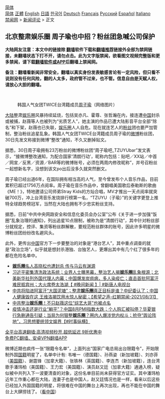  <!-- 面包屑导航 --> <div class="breadcrumb"><!-- GTranslate: https://gtranslate.io/ -->  <div class="switcher notranslate">  <div class="selected">  <a href="#" onclick="return false;"> 简体</a>  </div>  <div class="option">  <a href="https://www.bannedbook.org" onclick="doGTranslate('zh-CN|zh-CN');jQuery('div.switcher div.selected a').html(jQuery(this).html());return false;" title="简体中文" class="nturl selected"> 简体</a>  <a href="https://www.bannedbook.org/zh-tw/" onclick="doGTranslate('zh-CN|zh-TW');jQuery('div.switcher div.selected a').html(jQuery(this).html());return false;" title="繁體中文" class="nturl"> 正體</a>  <a href="https://www.bannedbook.org/en/" onclick="doGTranslate('zh-CN|en');jQuery('div.switcher div.selected a').html(jQuery(this).html());return false;" title="English" class="nturl"> English</a>  <a href="https://www.bannedbook.org/ja/" onclick="doGTranslate('zh-CN|ja');jQuery('div.switcher div.selected a').html(jQuery(this).html());return false;" title="日本語" class="nturl"> 日語</a>  <a href="https://www.bannedbook.org/ko/" onclick="doGTranslate('zh-CN|ko');jQuery('div.switcher div.selected a').html(jQuery(this).html());return false;" title="한국어" class="nturl"> 한국어</a>  <a href="https://www.bannedbook.org/de/" onclick="doGTranslate('zh-CN|de');jQuery('div.switcher div.selected a').html(jQuery(this).html());return false;" title="Deutsch" class="nturl"> Deutsch</a>  <a href="https://www.bannedbook.org/fr/" onclick="doGTranslate('zh-CN|fr');jQuery('div.switcher div.selected a').html(jQuery(this).html());return false;" title="Français" class="nturl"> Français</a>  <a href="https://www.bannedbook.org/ru/" onclick="doGTranslate('zh-CN|ru');jQuery('div.switcher div.selected a').html(jQuery(this).html());return false;" title="Русский" class="nturl"> Русский</a>  <a href="https://www.bannedbook.org/es/" onclick="doGTranslate('zh-CN|es');jQuery('div.switcher div.selected a').html(jQuery(this).html());return false;" title="Español" class="nturl"> Español</a>  <a href="https://www.bannedbook.org/it/" onclick="doGTranslate('zh-CN|it');jQuery('div.switcher div.selected a').html(jQuery(this).html());return false;" title="Italiano" class="nturl"> Italiano</a>  </div>  </div>      <div class='breadcrumb-sub'><!-- Breadcrumb NavXT 6.3.0 --> <a href="https://www.bannedbook.org/" class="home">禁闻网</a> &gt; <a href="https://www.bannedbook.org/bnews/comments/" class="category">新闻评论</a> &gt; 正文</div></div><h2>北京整肃娱乐圈 周子瑜也中招？粉丝团急喊公司保护</h2> <p class="notice"><b>大陆网友注意：本文中的链接除 <a href="https://github.com/bannedbook/fanqiang" >翻墙</a>软件下载和<a href="https://github.com/killgcd/justmysocks/blob/master/README.md">翻墙推荐</a>链接外全部为禁网链接，未翻墙状态下打不开，请勿点击。此为文字版禁闻，欲看图文视频完整版和更多禁闻，请下载<a href="https://github.com/bannedbook/fanqiang">翻墙软件或APP</a>后翻墙上禁闻网。</p><p>备注：翻墙看新闻非常安全，翻墙以真实身份发表敏感言论有一定风险，但只看不说则没有任何风险，翻的人太多，政府管不过来，也不管。信息自由是天赋人权，请放心大胆的翻墙。</b></p>  <div class="entry"> <br /> <figure><a href="https://i0.wp.com/upload-images-bucket-v64rleca837do.s3.eu-west-1.amazonaws.com/wp-content/uploads/2021/09/01025407/b377a11c24ca4cf0bdc12d7c839b77eb.png?fit=735%2C876&#038;ssl=1" data-caption="韩国人气女团TWICE台湾籍成员周子瑜（网络图片）"></a><figcaption class="wp-caption-text">韩国人气女团TWICE台湾籍成员<a href="https://www.bannedbook.org/bnews/tag/%e5%91%a8%e5%ad%90%e7%91%9c/" class="st_tag internal_tag" rel="tag" title="标签 周子瑜 下的日志">周子瑜</a>（网络图片）</figcaption></figure> <p><span class='wp_keywordlink_affiliate'><a href="https://www.bannedbook.org/" title="大陆" target="_blank">大陆</a></span>整肃<a href="https://www.bannedbook.org/bnews/tag/%e5%a8%b1%e4%b9%90/" class="st_tag internal_tag" rel="tag" title="标签 娱乐 下的日志">娱乐</a>圈风暴持续延烧，包括吴亦凡、霍尊、张哲瀚在内，接连遭<span class='wp_keywordlink_affiliate'><a href="https://www.bannedbook.org/" title="中国" target="_blank">中国</a></span>封杀或被捕，赵薇等人也被列为“劣质艺人”，她主演的作品已遭大陆影音平台全部“除名”和下架，赵薇也已失联，<a href="https://www.bannedbook.org/bnews/tag/%e5%a8%b1%e4%b9%90%e5%9c%88/" class="st_tag internal_tag" rel="tag" title="标签 娱乐圈 下的日志">娱乐圈</a>人人自危。现在就连艺人的<a href="https://www.bannedbook.org/bnews/tag/%e7%b2%89%e4%b8%9d/" class="st_tag internal_tag" rel="tag" title="标签 粉丝 下的日志">粉丝</a>团也要严加管制，整治粉丝追星乱象。韩国人气女团TWICE台湾籍成员周子瑜的<a href="https://www.bannedbook.org/bnews/tag/%e5%be%ae%e5%8d%9a/" class="st_tag internal_tag" rel="tag" title="标签 微博 下的日志">微博</a>粉丝团，30日先发文称接到微博“整改”通知，不久又删掉贴文。</p> <p>据悉，30日周子瑜拥有23万粉丝的微博粉丝团“周子瑜吧_TZUYUbar”发文表示，“接微博整改通知，为配合国家‘清朗行动’，昵称内包括：贴吧／XX站／中首／网宣／反黑／资源／BAR等的微博账号，必须在两周内修改昵称”，并号召粉丝一起想新名字，没想到该文po出后没多久就突然删文。</p>  <p>周子瑜已经出道6年，在国际拥有相当高的人气，至今曾发布个人音乐作品，目前累积已超过1756万点阅率。周子瑜在音乐作品中，曾翻唱美国歌后泰勒斯的歌曲《ME！》，特地邀请公司师弟Stray Kids的方灿合唱，MV才推出一天点阅率就突破700万，冲上台湾音乐发烧排行榜第一名，“TZUYU（子瑜）”的关键字更登上推特全球趋势榜冠军，当然在大陆也拥有不少忠实粉丝支持。</p> <p>据悉，日前“中共中央网路安全和信息化委员会办公室”公布《关于进一步加强“饭圈”乱象治理的通知》，列出追星10点限制，被称为是“清朗行动”，其中针对粉丝部分就规定，控评、集资等粉丝群解散，要规范粉丝群体的账号，因此许多明星的微博粉丝团纷纷改名避风头。</p>  <p>此外，更传出<a href="https://www.bannedbook.org/bnews/tag/%E4%B8%AD%E5%9B%BD/" class="st_tag internal_tag" rel="tag" title="标签 中国 下的日志">中国</a>官方下一步要整治的对象是“港台艺人”，其中重点调查的就是“政治立场”，似乎就是想封杀港独、台独艺人，更爆出其中有几个红了很多年的都在危险名单中。</p> <ul class='op-related-articles' title='相关阅读'> <li><a href='https://www.bannedbook.org/bnews/comments/20210901/1616944.html' target='_blank'><b>娱乐圈</b>名人高晓松也遭封杀 传与马云有渊源</a></li> <li><a href='https://www.bannedbook.org/bnews/bannedvideo/20210901/1616894.html' target='_blank'>习近平密集清洗政法系统；业界人士曝黑幕，整治艺人揭<b>娱乐圈</b>乱象根源；北美新华社列外国代理人内幕；中国爆发炭疽病，多人染疫亡；直击首批阿富汗难民抵宾州；大火席卷太浩湖【 #晚间新闻 】| #新唐人电视台</a></li> <li><a href='https://www.bannedbook.org/bnews/bannedvideo/20210901/1616886.html' target='_blank'>中共将陷进阿富汗“大国泥塘”；整肃<b>娱乐圈</b>真正目标是谁？中纪委认了；中国人健康毁在这 王维洛揭饮用水惊人秘密；【希望之声-红朝禁闻-2021/08/31】</a></li> <li><a href='https://www.bannedbook.org/bnews/yule/20210901/1616881.html' target='_blank'>中共整治<b>娱乐圈</b>！不只赵薇这位“综艺大哥”也被点名</a></li> <li><a href='https://www.bannedbook.org/bnews/bannedvideo/20210901/1616867.html' target='_blank'>疫情冲击还是行业“躺平”？中国8月PMI指数大跌；个人购汇被叫停？华夏银行急删通告引疑；当局为何狠整<b>娱乐圈</b>？圈内人爆涉党内权斗；抢夺“舆论阵地”，习思想要统领文娱界【#时事纵横】</a></li> </ul> <p class="texttj"> <a href="https://github.com/bannedbook/fanqiang/wiki/V2ray%E6%9C%BA%E5%9C%BA" target="_blank">全平台高速翻墙:高清视频秒开,超低延迟,9折优惠中</a><br/> <a href="https://github.com/bannedbook/fanqiang/wiki/%E7%A6%81%E9%97%BB%E7%BD%91%E5%AE%89%E5%8D%93%E7%BF%BB%E5%A2%99%E6%96%B0%E9%97%BBAPP" target="_blank">免费PC翻墙、安卓VPN翻墙APP</a></p> <p>微博近期也疯传一张“限籍令名单”，上面列出“国家广电总局出台限籍令”，开始限制外国<a href="https://www.bannedbook.org/bnews/tag/%E5%9B%BD%E7%B1%8D/" class="st_tag internal_tag" rel="tag" title="标签 国籍 下的日志">国籍</a>明星了，名单中计有: 韦唯一（德国籍）、孙燕姿（新加坡籍）、刘亦菲（<a href="https://www.bannedbook.org/bnews/tag/%E7%BE%8E%E5%9B%BD%E7%B1%8D/" class="st_tag internal_tag" rel="tag" title="标签 美国籍 下的日志">美国籍</a>）、谢霆锋（加拿大籍）、张铁林（英国籍）、李连杰（新加坡籍），连台湾歌手潘玮柏（美国籍）、王力宏（美国籍）、演员赵又廷（加拿大籍）通通入榜，疑似被中共列入下一波要清查的对象，这份名单目前尚未获得官方证实。其中潘玮柏近年工作重心都在大陆，连妻子也是中国人，赵又廷情况也是一样，看来以后这些已经加入外国国籍的明星，将很难在中国的舞台上再次出现，再也不能在中国的舞台上大肆捞钱了。（<span class='wp_keywordlink_affiliate'><a href="https://www.secretchina.com/" title="看中国" target="_blank">看中国</a></span>）</p><a name='sharetosocial'></a>  <div style="margin-bottom:5px;padding-bottom:5px;clear:both"> <div id="archive-pix-1" class="banner-ads"> <!-- AuctionX Display platform tag START --> <div id="26318x728x90x621x_ADSLOT2" clicktrack="%%CLICK_URL_ESC%%"></div> <!-- AuctionX Display platform tag END --> </div> <div id="archive-pix-2" class="banner-ads"> <!-- AuctionX Display platform tag START --> <div id="26315x300x250x621x_ADSLOT2" clicktrack="%%CLICK_URL_ESC%%"></div> <!-- AuctionX Display platform tag END --> </div> </div>  <div id="archive-pix-1" class="banner-ads"> <!-- AuctionX Display platform tag START --> <div id="26318x728x90x621x_ADSLOT3" clicktrack="%%CLICK_URL_ESC%%"></div> <!-- AuctionX Display platform tag END --> </div> </div><!--END ENTRY--> 